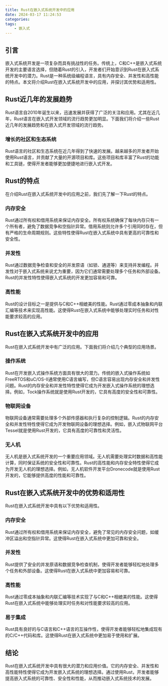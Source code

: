 ```yaml
---
title: Rust在嵌入式系统开发中的应用
date: 2024-03-17 11:24:53
categories:
tags:
    - 嵌入式
---
```



## 引言

嵌入式系统开发是一项复杂而具有挑战性的任务。传统上，C和C++是嵌入式系统开发的主要语言选择，但随着Rust的引入，开发者们开始意识到Rust在嵌入式系统开发中的潜力。Rust是一种系统级编程语言，具有内存安全、并发性和高性能的特点。本文将介绍Rust在嵌入式系统开发中的应用，并探讨其优势和适用性。

## Rust近几年的发展趋势

Rust语言自2010年诞生以来，迅速发展并获得了广泛的关注和应用。尤其在近几年，Rust语言在嵌入式开发领域的流行趋势更加明显。下面我们将介绍一些Rust近几年的发展趋势和在嵌入式开发领域的流行趋势。

### 增长的社区和生态系统

Rust语言的社区和生态系统在近几年得到了快速的发展。越来越多的开发者开始使用Rust语言，并贡献了大量的开源项目和库。这些项目和库丰富了Rust的功能和工具链，使得开发者能够更加便捷地进行嵌入式开发。

## Rust的特点

在介绍Rust在嵌入式系统开发中的应用之前，我们先了解一下Rust的特点。

### 内存安全

Rust通过所有权和借用系统来保证内存安全。所有权系统确保了每块内存只有一个所有者，避免了数据竞争和空指针异常。借用系统则允许多个引用同时存在，但有严格的生命周期规则。这些特性使得Rust在嵌入式系统中具有更高的可靠性和安全性。

<!-- more -->
### 并发性

Rust通过数据竞争检查和安全的并发原语（如锁、通道等）来支持并发编程。并发性对于嵌入式系统来说尤为重要，因为它们通常需要处理多个任务和外部设备。Rust的并发性特性使得嵌入式系统的开发更加容易和可靠。

### 高性能

Rust的设计目标之一是提供与C和C++相媲美的性能。Rust通过零成本抽象和内联汇编等技术来实现高性能。这使得Rust在嵌入式系统中能够处理实时任务和对性能要求较高的应用。

## Rust在嵌入式系统开发中的应用

Rust在嵌入式系统开发中有广泛的应用。下面我们将介绍几个典型的应用场景。

### 操作系统

Rust在开发嵌入式操作系统方面具有很大的潜力。传统的嵌入式操作系统如FreeRTOS和uC/OS-II通常使用C语言编写，但C语言容易出现内存安全和并发性问题。Rust的内存安全和并发性特性使得它成为开发嵌入式操作系统的理想选择。例如，Tock操作系统就是使用Rust开发的，它具有高度的安全性和可靠性。

### 物联网设备

物联网设备通常需要处理多个外部传感器和执行复杂的控制逻辑。Rust的内存安全和并发性特性使得它成为开发物联网设备的理想选择。例如，嵌入式物联网平台Tessel就是使用Rust开发的，它具有高度的可靠性和灵活性。

### 无人机

无人机是嵌入式系统开发的一个重要应用领域。无人机需要处理实时数据和高性能计算，同时保证系统的安全性和可靠性。Rust的高性能和内存安全特性使得它成为开发无人机的理想选择。例如，无人机软件开发平台Dronecode就是使用Rust开发的，它能够提供高度的性能和可靠性。

## Rust在嵌入式系统开发中的优势和适用性

Rust在嵌入式系统开发中具有以下优势和适用性。

### 内存安全

Rust通过所有权和借用系统来保证内存安全，避免了常见的内存安全问题，如缓冲区溢出和空指针异常。这使得Rust在嵌入式系统中更加可靠和安全。

### 并发性

Rust提供了安全的并发原语和数据竞争检查机制，使得开发者能够轻松地处理多个任务和外部设备。这使得Rust在嵌入式系统中更加容易和可靠。

### 高性能

Rust通过零成本抽象和内联汇编等技术实现了与C和C++相媲美的性能。这使得Rust在嵌入式系统中能够处理实时任务和对性能要求较高的应用。

### 易于集成

Rust具有良好的与C语言和C++语言的互操作性，使得开发者能够轻松地集成现有的C/C++代码和库。这使得Rust在嵌入式系统中更加易于使用和扩展。

## 结论

Rust在嵌入式系统开发中具有很大的潜力和应用价值。它的内存安全、并发性和高性能特性使得它成为开发嵌入式系统的理想选择。通过使用Rust，开发者能够提高嵌入式系统的可靠性、安全性和性能，从而推动嵌入式系统技术的发展。